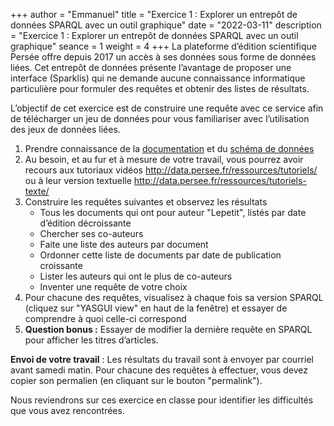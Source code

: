 +++
author = "Emmanuel"
title = "Exercice 1 : Explorer un entrepôt de données SPARQL avec un outil graphique"
date = "2022-03-11"
description = "Exercice 1 : Explorer un entrepôt de données SPARQL avec un outil graphique"
seance = 1
weight = 4
+++
La plateforme d’édition scientifique Persée offre depuis 2017 un accès à ses données sous forme de données liées. Cet entrepôt de données présente l’avantage de proposer une interface (Sparklis) qui ne demande aucune connaissance informatique particulière pour formuler des requêtes et obtenir des listes de résultats.

L’objectif de cet exercice est de construire une requête avec ce service afin de télécharger un jeu de données pour vous familiariser avec l’utilisation des jeux de données liées.

1. Prendre connaissance de la [documentation](http://data.persee.fr/ressources/le-triplestore-de-persee/) et du [schéma de données](http://data.persee.fr/explorer/schemas-de-donnees/)
2. Au besoin, et au fur et à mesure de votre travail, vous pourrez avoir recours aux tutoriaux vidéos http://data.persee.fr/ressources/tutoriels/ ou à leur version textuelle http://data.persee.fr/ressources/tutoriels-texte/
3. Construire les requêtes suivantes et observez les résultats
   - Tous les documents qui ont pour auteur "Lepetit", listés par date d’édition décroissante
   - Chercher ses co-auteurs
   - Faite une liste des auteurs par document
   - Ordonner cette liste de documents par date de publication croissante
   - Lister les auteurs qui ont le plus de co-auteurs
   - Inventer une requête de votre choix
4. Pour chacune des requêtes, visualisez à chaque fois sa version SPARQL (cliquez sur "YASGUI view" en haut de la fenêtre) et essayer de comprendre à quoi celle-ci correspond
5. **Question bonus :** Essayer de modifier la dernière requête en SPARQL pour afficher les titres d’articles.

**Envoi de votre travail** : Les résultats du travail sont à envoyer par courriel avant samedi matin. Pour chacune des requêtes à effectuer, vous devez copier son permalien (en cliquant sur le bouton "permalink"). 

Nous reviendrons sur ces exercice en classe pour identifier les difficultés que vous avez rencontrées.
